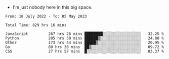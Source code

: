 - I'm just nobody here in this big space.


<!--START_SECTION:waka-->

```text
From: 18 July 2022 - To: 05 May 2023

Total Time: 829 hrs 16 mins

JavaScript         267 hrs 26 mins ████████░░░░░░░░░░░░░░░░░   32.25 %
Python             205 hrs 38 mins ██████▒░░░░░░░░░░░░░░░░░░   24.80 %
Other              173 hrs 44 mins █████▒░░░░░░░░░░░░░░░░░░░   20.95 %
Go                 80 hrs 38 mins  ██▒░░░░░░░░░░░░░░░░░░░░░░   09.72 %
CSS                27 hrs 57 mins  █░░░░░░░░░░░░░░░░░░░░░░░░   03.37 %
```

<!--END_SECTION:waka-->
